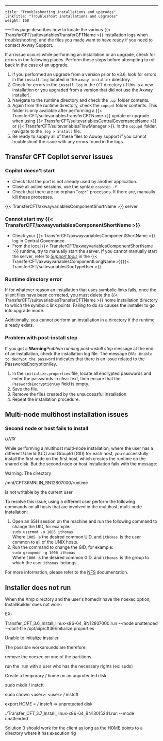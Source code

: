 ---
    title: "Troubleshooting installations and upgrades"
    linkTitle: "Troubleshoot installations and upgrades"
    weight: 160
---This page describes how to locate the various {{< TransferCFT/suitevariablesTransferCFTName  >}} installation logs when troubleshooting, and the files you made want to have ready if you need to contact Axway Support.

If an issue occurs while performing an installation or an upgrade, check for errors in the following places. Perform these steps before attempting to roll back in the case of an upgrade.

1. If you performed an upgrade from a version prior to v3.6, look for errors in the `install.log` located in the `axway.installer` directory.
1. Check for errors in the `install.log` in the `CFT` directory (if this is a new installation or you upgraded from a version that did not use the Axway installer).
1. Navigate to the runtime directory and check the `.up `folder contents.
1. Again from the runtime directory, check the `copupd `folder contents. This folder is only available after performing a {{< TransferCFT/suitevariablesTransferCFTName >}} update or upgrade when using {{< TransferCFT/suitevariablesCentralGovernanceName >}} or {{< TransferCFT/suitevariablesFlowManager >}}. In the `copupd `folder, navigate to the` log > install` file.
1. Be ready to supply all of these files to Axway support if you cannot troubleshoot the issue with any errors found in the logs.

## Transfer CFT Copilot server issues

### Copilot doesn't start

- Check that the port is not already used by another application.
- Close all active sessions, use the syntax: `copstop -f`
- Check that there are no orphan "`cop*`" processes. If there are, manually kill these processes.

{{< TransferCFT/axwayvariablesComponentShortName  >}} server

### Cannot start my {{< TransferCFT/axwayvariablesComponentShortName  >}}

- Check your {{< TransferCFT/axwayvariablesComponentShortName >}} log in Central Governance.
- From the local {{< TransferCFT/axwayvariablesComponentShortName >}} runtime, try to manually start the server. If you cannot manually start the server, refer to *[Support tools](https://docs.axway.com/bundle/TransferCFT_38_UsersGuide_allOS_en_HTML5/page/Content/Troubleshooting/support_tools.htm)* in the {{< TransferCFT/axwayvariablesComponentLongName >}}{{< TransferCFT/suitevariablesDocTypeUser >}}.

### Runtime directory error

If for whatever reason an installation that uses symbolic links fails, once the silent files have been corrected, you must delete the {{< TransferCFT/suitevariablesTransferCFTName  >}} home installation directory to which the symbolic link points. Failing to do so causes the installer to go into upgrade mode.

Additionally, you cannot perform an installation in a directory if the runtime already exists.

### Problem with post-install step

If you get a **Warning***Problem running post-install step* message at the end of an installation, check the installation log file. The message `ERR: Unable to decrypt the password` indicates that there is an issue related to the PasswordsEncryptionKey.

1. In the `initialize.properties` file, locate all encrypted passwords and enter the passwords in clear text, then ensure that the `PasswordsEncryptionKey` field is empty.
1. Save the file.
1. Remove the files created by the unsuccessful installation.
1. Repeat the installation procedure.

## Multi-node multihost installation issues

### Second node or host fails to install

*UNIX*

While performing a multihost multi-node installation, where the user has a different UserId (UD) and GroupId (GID) for each host, you successfully install the first node on the first host, which creates the runtime on the shared disk. But the second node or host installation fails with the message:

Warning: The directory

/mnt/CFT36MNLIN_BN12807000/runtime

is not writable by the current user

To resolve this issue, using a different user perform the following commands on all hosts that are involved in the multihost, multi-node installation:

1. Open an SSH session on the machine and run the following command to change the UID, for example:  
    `sudo usermod -u 1005 ithomas`  
    Where `1005 `is the desired common UID, and `ithomas `is the user common to all of the UNIX hosts.
1. Run the command to change the GID, for example:  
    `sudo groupmod -g 1006 ithomas`  
    Where `1006 `is the desired common GID, and `ithomas `is the group to which the user `ithomas `belongs.

For more information, please refer to the [NFS](http://nfs.sourceforge.net/nfs-howto/ar01s07.html#pemission_issues) documentation.

## Installer does not run

When the /tmp directory and the user's homedir have the noexec option, InstallBuilder does not work:

EX:

Transfer_CFT_3.6_Install_linux-x86-64_BN12807000.run --mode unattended --conf-file /opt/xip/cft36/initialize.properties

Unable to initialize installer.

The possible workarounds are therefore:

remove the noexec on one of the partitions

run the .run with a user who has the necessary rights (ex: sudo)

Create a temporary / home on an unprotected disk

sudo mkdir / instcft

sudo chown &lt;user>: &lt;user> / instcft

export HOME = / instcft => unprotected disk

./Transfer_CFT_3.7_Install_linux-x86-64_BN13015241.run --mode unattended

Solution 3 should work for the client as long as the HOME points to a directory where it has execution rig
